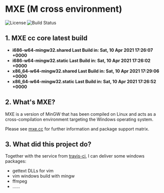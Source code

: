 # MXE (M cross environment)

![License](https://img.shields.io/badge/License-MIT-brightgreen.svg)
![Build Status](https://travis-ci.org/wangkexiong/build.mxe.svg?branch=master)

## 1. MXE cc core latest build

+ **i686-w64-mingw32.shared Last Build in: Sat, 10 Apr 2021 17:26:07 +0000**
+ **i686-w64-mingw32.static Last Build in: Sat, 10 Apr 2021 17:26:02 +0000**
+ **x86_64-w64-mingw32.shared Last Build in: Sat, 10 Apr 2021 17:29:06 +0000**
+ **x86_64-w64-mingw32.static Last Build in: Sat, 10 Apr 2021 17:26:52 +0000**

## 2. What's MXE?
MXE is a version of MinGW that has been compiled on Linux and
acts as a cross-compilation environment targeting the Windows operating system.

Please see [mxe.cc](http://mxe.cc/) for further information and package support matrix.

## 3. What did this project do?
Together with the service from [travis-ci](http://travis-ci.com),
I can deliver some windows packages:

  * gettext DLLs for vim
  * vim windows build with mingw
  * ffmpeg
  * ......

